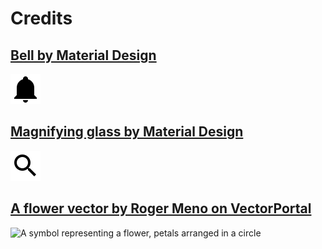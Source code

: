 # Credits

## [Bell by Material Design](https://pictogrammers.com/library/mdi/icon/bell/)
![A symbol representing a bell](./img/bell.svg)

## [Magnifying glass by Material Design](https://pictogrammers.com/library/mdi/icon/magnify/)
![A symbol representing a magnifying glass](./img/magnify.svg)

## [A flower vector by Roger Meno on VectorPortal](https://vectorportal.com/vector/flower-logo-design-for-small-business/4937)
![A symbol representing a flower, petals arranged in a circle](https://vectorportal.com/storage/x-logocirc3_2197.jpg)
